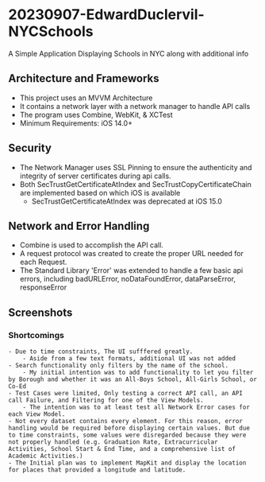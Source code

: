 # 20230907-EdwardDuclervil-NYCSchools
A Simple Application Displaying Schools in NYC along with additional info


## Architecture and Frameworks
- This project uses an MVVM Architecture
- It contains a network layer with a network manager to handle API calls
- The program uses Combine, WebKit, & XCTest
- Minimum Requirements: iOS 14.0+


## Security
- The Network Manager uses SSL Pinning to ensure the authenticity and integrity of server certificates during api calls.
- Both SecTrustGetCertificateAtIndex and SecTrustCopyCertificateChain are implemented based on which iOS is available
    - SecTrustGetCertificateAtIndex was deprecated at iOS 15.0
    
    
## Network and Error Handling
- Combine is used to accomplish the API call. 
- A request protocol was created to create the proper URL needed for each Request. 
- The Standard Library 'Error' was extended to handle a few basic api errors, including badURLError, noDataFoundError, dataParseError, responseError

## Screenshots


### Shortcomings
    - Due to time constraints, The UI sufffered greatly. 
        - Aside from a few text formats, additional UI was not added
    - Search functionality only filters by the name of the school.
        - My initial intention was to add functionality to let you filter by Borough and whether it was an All-Boys School, All-Girls School, or Co-Ed
    - Test Cases were limited, Only testing a correct API call, an API call Failure, and Filtering for one of the View Models.
        - The intention was to at least test all Network Error cases for each View Model.
    - Not every dataset contains every element. For this reason, error handling would be required before displaying certain values. But due to time constraints, some values were disregarded because they were not properly handled (e.g. Graduation Rate, Extracurricular Activities, School Start & End Time, and a comprehensive list of Academic Activities.) 
    - The Initial plan was to implement MapKit and display the location for places that provided a longitude and latitude. 





